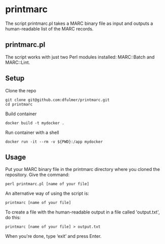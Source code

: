 # printmarc

The script printmarc.pl takes a MARC binary file as input and outputs a human-readable list of the MARC records.

## printmarc.pl

The script works with just two Perl modules installed: MARC::Batch and MARC::Lint.

## Setup

Clone the repo

```
git clone git@github.com:dfulmer/printmarc.git
cd printmarc
```

Build container
```
docker build -t mydocker .
```

Run container with a shell
```
docker run -it --rm -v ${PWD}:/app mydocker
```

## Usage

Put your MARC binary file in the printmarc directory where you cloned the repository.
Give the command:
```
perl printmarc.pl [name of your file]
```

An alternative way of using the script is:
```
printmarc [name of your file]
```

To create a file with the human-readable output in a file called 'output.txt', do this:
```
printmarc [name of your file] > output.txt
```

When you're done, type ‘exit’ and press Enter.